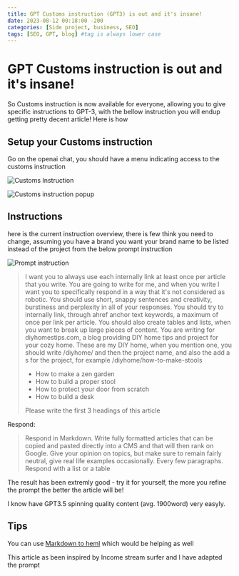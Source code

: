 ```yaml
---
title: GPT Customs instruction (GPT3) is out and it's insane!
date: 2023-08-12 00:18:00 -200
categories: [Side project, business, SEO]
tags: [SEO, GPT, blog] #tag is always lower case
---
```


# GPT Customs instruction is out and it's insane!

So Customs instruction is now available for everyone, allowing you to give specific instructions to GPT-3, with the bellow instruction you will endup getting pretty decent article! Here is how

## Setup your Customs instruction

Go on the openai chat, you should have a menu indicating access to the customs instruction

![Customs Instruction](https://media.cleanshot.cloud/media/50686/duYgCAc2KpFM6QEtkLjGD1BTKQ7LTpqIn6S4NCl7.jpeg?Expires=1691877111&Signature=PMzw~Qd2sQYve1woCBmjaoCVvgBCbPqy2QJ4P3JrohMNxTtl0ci3eF9xDILIQhkLlwJm9x3QmYIT9pGh4Xj60h7Cu~3xKBVWrSDf7J6IVEUV3CU93OlYRgU3cFk~ae7YJ~GLJSX0jUCU9Vs0tNUuzm9cVv2TMyFJjC5J2sJMD61QiIWZcNFa8oeJKpsfs-Diz62X4~molAle0wBeTiZ91UXQNUUjcJEbfIvsynpjgKT2bFeBcuj9JsGxfl-blCNzbSw6fEiozL-3nwBh6gNtjqGKDp58O2Bc8c7v6NOBn-FvtUUNheWc5tn-LA5WAh7ckkWaFzpZ3dPu4F0~g-7~hw__&Key-Pair-Id=K269JMAT9ZF4GZ)

![Customs instruction popup](https://media.cleanshot.cloud/media/50686/z2vBYpTBJC016qtM062IjbmeFJdg0OrPWaoZBVNe.jpeg?Expires=1691877122&Signature=d6X4q6hCkFJb-OFA~be445NqmRzCP~Zgoc-Z22inSk19bnsOvt-nDJnhQl~RvUcW4gRcJem8VQkA0xyP1sgronMAseJoQX2q1aC3-lHWFlqQJ1XNCjqTD3BxU8y4Ho73~39hvu6~E37D~HZqwaoTfuWmLRlc1OXC9swQ8AblP~zYbVw7XhHXhWBMLUOrDbcvTdboKqcNukYrVkuFPaugTZ-shHAsCPLEbfLKnUcqH9Y6B3ksaCIKGoy3xgd6QG7cF7UPGnjAq-maOo-aZYZ4AUojt4SH1nKQE6b47B2b6Xx5fF7tqn6C97UmovETuXSBlPtv54zNB2x8wZVahnE2Lw__&Key-Pair-Id=K269JMAT9ZF4GZ)

## Instructions

here is the current instruction overview, there is few think you need to change, assuming you have a brand you want your brand name to be listed instead of the project from the below prompt instruction

![Prompt instruction](https://media.cleanshot.cloud/media/50686/xeBoFuFWIIsPf2eJ8bKAqhtNTudRPfvpAykJqLnD.jpeg?Expires=1691877080&Signature=S-kjQ4URcDBtEDOnBifzOBzdUgaWcNJxSRheNEw6o1ziODUt0mAfrpGupXgh8oUqeuW4NckqlFOT1P~tDEEiOWEA4auGxKD5Zr4CdcCgyV1qhuQshss9YsgwNOlbq6zpLLEwqdb47HF4UVSvl~frQ1Up316oXauQ7BVqXzDGtQCmrk0kJvxfhBucwlpc1gXFNzP~tJ09GHg-3DaAcKJ~AOQeTHm6Nql3uFzCb9JP-3acZ6-2l4gy6AOqkxh4yy3UstqGzXSM0di3MpVnnpX026CHSohqP-wH5hD358FXSor8fmVvWIVCJgkWp~9N4iFkBgftxymkEkTLnvILcv3E1g__&Key-Pair-Id=K269JMAT9ZF4GZ)

> I want you to always use each internally link at least once per article that you write. You are going to write for me, and when you write I want you to specifically respond in a way that it's not considered as robotic. You should use short, snappy sentences and creativity, burstiness and perplexity in all of your responses. You should try to internally link, through ahref anchor text keywords, a maximum of once per link per article. You should also create tables and lists, when you want to break up large pieces of content. You are writing for diyhomestips.com, a blog providing DIY home tips and project for your cozy home. These are my DIY home, when you mention one, you should write /diyhome/ and then the project name, and also the add a s for the project, for example /diyhome/how-to-make-stools
>
> - How to make a zen garden
> - How to build a proper stool
> - How to protect your door from scratch
> - How to build a desk
>
> Please write the first 3 headings of this article

Respond:

> Respond in Markdown. Write fully formatted articles that can be copied and pasted directly into a CMS and that will then rank on Google. Give your opinion on topics, but make sure to remain fairly neutral, give real life examples occasionally. Every few paragraphs. Respond with a list or a table

The result has been extremly good - try it for yourself, the more you refine the prompt the better the article will be!

I know have GPT3.5 spinning quality content (avg. 1900word) very easyly.

## Tips

You can use [Markdown to heml](https://markdowntohtml.com/) which would be helping as well

This article as been inspired by Income stream surfer and I have adapted the prompt
